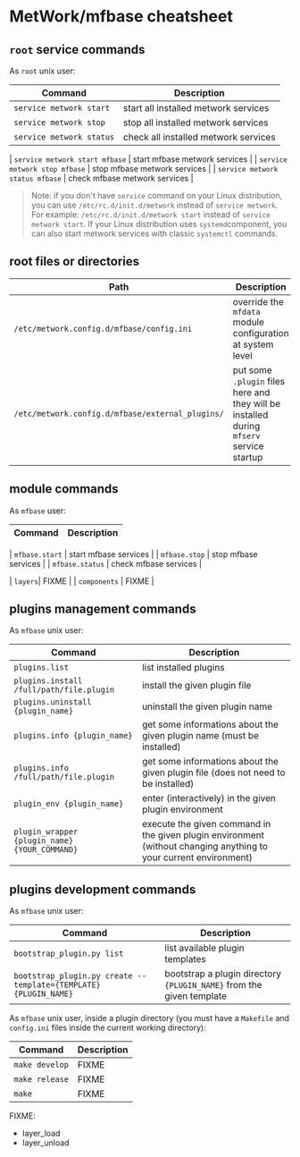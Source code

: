 # MetWork/mfbase cheatsheet

## `root` service commands

As `root` unix user:

| Command | Description |
| --- | --- |
| `service metwork start` | start all installed metwork services |
| `service metwork stop` | stop all installed metwork services |
| `service metwork status` | check all installed metwork services |

| `service metwork start mfbase` | start mfbase metwork services |
| `service metwork stop mfbase` | stop mfbase metwork services |
| `service metwork status mfbase` | check mfbase metwork services |


> Note: if you don't have `service` command on your Linux distribution, you can use `/etc/rc.d/init.d/metwork` instead of `service metwork`. For example: `/etc/rc.d/init.d/metwork start` instead of `service metwork start`. If your Linux distribution uses `systemd`component, you can also start metwork services with classic `systemctl` commands.


## root files or directories

| Path | Description |
| --- | --- |
| `/etc/metwork.config.d/mfbase/config.ini` | override the `mfdata` module configuration at system level |
| `/etc/metwork.config.d/mfbase/external_plugins/` | put some `.plugin` files here and they will be installed during `mfserv` service startup |




## module commands

As `mfbase` user:

| Command | Description |
| --- | --- |

| `mfbase.start` | start mfbase services |
| `mfbase.stop` | stop mfbase services |
| `mfbase.status` | check mfbase services |

| `layers`| FIXME |
| `components` | FIXME | 


## plugins management commands

As `mfbase` unix user:

| Command | Description |
| --- | --- |
| `plugins.list` | list installed plugins |
| `plugins.install /full/path/file.plugin` | install the given plugin file |
| `plugins.uninstall {plugin_name}` | uninstall the given plugin name |
| `plugins.info {plugin_name}` | get some informations about the given plugin name (must be installed) |
| `plugins.info /full/path/file.plugin` | get some informations about the given plugin file (does not need to be installed) |
| `plugin_env {plugin_name}` | enter (interactively) in the given plugin environment |
| `plugin_wrapper {plugin_name} {YOUR_COMMAND}` | execute the given command in the given plugin environment (without changing anything to your current environment) |



## plugins development commands

As `mfbase` unix user:

| Command | Description |
| --- | --- |
| `bootstrap_plugin.py list` | list available plugin templates |
| `bootstrap_plugin.py create --template={TEMPLATE} {PLUGIN_NAME}` | bootstrap a plugin directory `{PLUGIN_NAME}` from the given template  |

As `mfbase` unix user, inside a plugin directory (you must have a `Makefile` and `config.ini` files inside the current working directory):

| Command | Description |
| --- | --- |
| `make develop`| FIXME |
| `make release`| FIXME |
| `make`| FIXME |




FIXME:

- layer_load
- layer_unload
